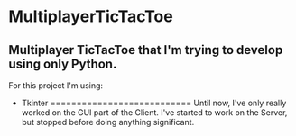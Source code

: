 # MultiplayerTicTacToe
## Multiplayer TicTacToe that I'm trying to develop using only Python.
For this project I'm using:
* Tkinter
===========================
Until now, I've only really worked on the GUI part of the Client. I've started 
to work on the Server, but stopped before doing anything significant.
